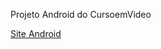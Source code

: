 Projeto Android do CursoemVideo 

<a href="https://gui-o-nog.github.io/projeto-android/">Site Android</a>
